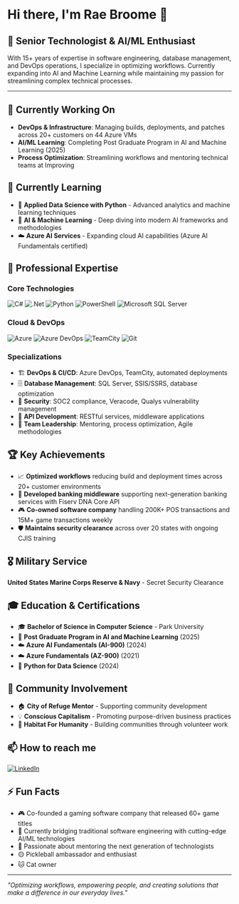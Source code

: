 # Hi there, I'm Rae Broome 👋

## 🚀 Senior Technologist & AI/ML Enthusiast

With 15+ years of expertise in software engineering, database management, and DevOps operations, I specialize in optimizing workflows. Currently expanding into AI and Machine Learning while maintaining my passion for streamlining complex technical processes.

---

## 🔭 Currently Working On
- **DevOps & Infrastructure**: Managing builds, deployments, and patches across 20+ customers on 44 Azure VMs
- **AI/ML Learning**: Completing Post Graduate Program in AI and Machine Learning (2025)
- **Process Optimization**: Streamlining workflows and mentoring technical teams at Improving

## 🌱 Currently Learning
- 🤖 **Applied Data Science with Python** - Advanced analytics and machine learning techniques
- 🧠 **AI & Machine Learning** - Deep diving into modern AI frameworks and methodologies
- ☁️ **Azure AI Services** - Expanding cloud AI capabilities (Azure AI Fundamentals certified)

## 💼 Professional Expertise

### **Core Technologies**
![C#](https://img.shields.io/badge/c%23-%23239120.svg?style=for-the-badge&logo=c-sharp&logoColor=white)
![.Net](https://img.shields.io/badge/.NET-5C2D91?style=for-the-badge&logo=.net&logoColor=white)
![Python](https://img.shields.io/badge/python-3670A8?style=for-the-badge&logo=python&logoColor=ffdd54)
![PowerShell](https://img.shields.io/badge/PowerShell-%235391FE.svg?style=for-the-badge&logo=powershell&logoColor=white)
![Microsoft SQL Server](https://img.shields.io/badge/Microsoft%20SQL%20Server-CC2927?style=for-the-badge&logo=microsoft%20sql%20server&logoColor=white)

### **Cloud & DevOps**
![Azure](https://img.shields.io/badge/azure-%230072C6.svg?style=for-the-badge&logo=microsoftazure&logoColor=white)
![Azure DevOps](https://img.shields.io/badge/Azure%20DevOps-0078D7?style=for-the-badge&logo=azure-devops&logoColor=white)
![TeamCity](https://img.shields.io/badge/teamcity-000000.svg?style=for-the-badge&logo=teamcity&logoColor=white)
![Git](https://img.shields.io/badge/git-%23F05033.svg?style=for-the-badge&logo=git&logoColor=white)

### **Specializations**
- 🏗️ **DevOps & CI/CD**: Azure DevOps, TeamCity, automated deployments
- 🗄️ **Database Management**: SQL Server, SSIS/SSRS, database optimization
- 🔐 **Security**: SOC2 compliance, Veracode, Qualys vulnerability management
- 🔄 **API Development**: RESTful services, middleware applications
- 👥 **Team Leadership**: Mentoring, process optimization, Agile methodologies

## 🏆 Key Achievements
- 📈 **Optimized workflows** reducing build and deployment times across 20+ customer environments
- 🏦 **Developed banking middleware** supporting next-generation banking services with Fiserv DNA Core API
- 🎮 **Co-owned software company** handling 200K+ POS transactions and 15M+ game transactions weekly
- 🛡️ **Maintains security clearance** across over 20 states with ongoing CJIS training

## 🎖️ Military Service
**United States Marine Corps Reserve & Navy** - Secret Security Clearance

## 🎓 Education & Certifications
- 🎓 **Bachelor of Science in Computer Science** - Park University
- 🤖 **Post Graduate Program in AI and Machine Learning** (2025)
- ☁️ **Azure AI Fundamentals (AI-900)** (2024)
- ☁️ **Azure Fundamentals (AZ-900)** (2021)
- 🐍 **Python for Data Science** (2024)

## 🤝 Community Involvement
- 🏠 **City of Refuge Mentor** - Supporting community development
- 💡 **Conscious Capitalism** - Promoting purpose-driven business practices
- 🔨 **Habitat For Humanity** - Building communities through volunteer work

## 📫 How to reach me
[![LinkedIn](https://img.shields.io/badge/LinkedIn-%230077B5.svg?style=for-the-badge&logo=linkedin&logoColor=white)](https://www.linkedin.com/in/raebroome/)

## ⚡ Fun Facts
- 🎮 Co-founded a gaming software company that released 60+ game titles
- 🚀 Currently bridging traditional software engineering with cutting-edge AI/ML technologies
- 🎯 Passionate about mentoring the next generation of technologists
- 🟡 Pickleball ambassador and enthusiast 
- 🐱 Cat owner

---

*"Optimizing workflows, empowering people, and creating solutions that make a difference in our everyday lives."*

